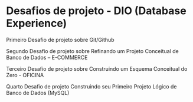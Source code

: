 # Desafios de projeto - DIO (Database Experience)

Primeiro Desafio de projeto sobre Git/Github 

Segundo Desafio de projeto sobre Refinando um Projeto Conceitual de Banco de Dados – E-COMMERCE

Terceiro Desafio de projeto sobre Construindo um Esquema Conceitual do Zero - OFICINA 

Quarto Desafio de projeto Construindo seu Primeiro Projeto Lógico de Banco de Dados (MySQL)
